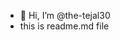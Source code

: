 - 👋 Hi, I’m @the-tejal30
- this is readme.md file


<!---
the-tejal30/the-tejal30 is a ✨ special ✨ repository because its `README.md` (this file) appears on your GitHub profile.
You can click the Preview link to take a look at your changes.
--->
